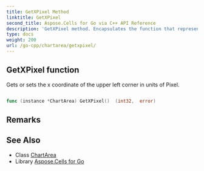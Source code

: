 ```yaml
---
title: GetXPixel Method 
linktitle: GetXPixel
second_title: Aspose.Cells for Go via C++ API Reference
description: 'GetXPixel method. Encapsulates the function that represents getxpixel in Go.'
type: docs
weight: 200
url: /go-cpp/chartarea/getxpixel/
---
```


## GetXPixel function

Gets or sets the x coordinate of the upper left corner in units of Pixel.

```go

func (instance *ChartArea) GetXPixel()  (int32,  error) 

```

## Remarks


## See Also

* Class [ChartArea](../)
* Library [Aspose.Cells for Go](../../)
